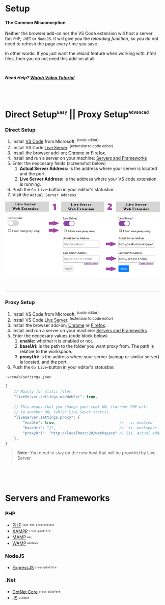 # Setup
#### The Common Misconception
Neither the browser add-on nor the VS Code extension will host a server for: `PHP`, `.NET` or `NodeJS`. It will give you the *reloading function*, so you do not need to refresh the page every time you save.

In other words. If you just want the reload feature when working with .html files, then you do not need this add-on at all.

<br>

***Need Help? [Watch Video Tutorial](https://www.youtube.com/watch?v=54wcX1G2GH8)***  

<br><br>

# Direct Setup<sup><sub><sup>`Easy`</sup></sub></sup> || Proxy Setup<sup><sub><sup>`Advanced`</sup></sub></sup>

### Direct Setup

1. Install [VS Code](https://code.visualstudio.com/download) from Microsoft. <sup>(code editor)</sup>
2. Install VS Code [Live Server](https://marketplace.visualstudio.com/items?itemName=ritwickdey.LiveServer). <sup>(extension to code editor)</sup>
3. Install the browser add-on; [Chrome](https://chrome.google.com/webstore/detail/live-server-web-extension/fiegdmejfepffgpnejdinekhfieaogmj/) or [Firefox](https://addons.mozilla.org/en-US/firefox/addon/live-server-web-extension/).
4. Install and run a server on your machine: [Servers and Frameworks](#servers-and-frameworks)
5. Enter the neccesary fields (screenshot below)
    1. **Actual Server Address:** is the address where your server is located and the port.
	2. **Live Server Address:** is the address where your VS code extension is running.
6. Push the `Go Live`-button in your editor's statusbar.
7. Visit the `Actual Server Address`

![two-step-image](./../img/screenshots/direct-setup.png)

<br><hr>

### Proxy Setup
1. Install [VS Code](https://code.visualstudio.com/download) from Microsoft. <sup>(code editor)</sup>
2. Install VS Code [Live Server](https://marketplace.visualstudio.com/items?itemName=ritwickdey.LiveServer). <sup>(extension to code editor)</sup>
3. Install the browser add-on; [Chrome](https://chrome.google.com/webstore/detail/live-server-web-extension/fiegdmejfepffgpnejdinekhfieaogmj/) or [Firefox](https://addons.mozilla.org/en-US/firefox/addon/live-server-web-extension/).
4. Install and run a server on your machine: [Servers and Frameworks](#servers-and-frameworks)
5. Enter the neccesary values (code block below)
    1. **enable:** whether it is enabled or not.
    2. **baseUri:** is the path to the folder you want proxy from. The path is relative to the workspace.
    3. **proxyUri:** is the address where your server (xampp or similar server) is located, and the port.
6. Push the `Go Live`-button in your editor's statusbar.

*`.vscode/settings.json`*
```js
{
    // Mainly for static files
    "liveServer.settings.useWebExt": true,

    // This means that you change your real URL (current PHP url) 
    // to another URL (which Live Sever starts).
    "liveServer.settings.proxy": {
        "enable": true,                             //   i. enabled
        "baseUri": "/",                             //  ii. workspace
        "proxyUri": "http://localhost:80/workspace" // iii. actual address
    },
}

```
>**Note:** You need to stay on the new host that will be provided by Live Server.

<br><br><br>

# Servers and Frameworks


### PHP
+ [PHP](http://php.net/downloads.php) <sup><sub>`just the preprocessor`</sub></sup>
+ [XAMPP](https://www.apachefriends.org/index.html) <sup><sub>`cross-platform`</sub></sup>
+ [MAMP](https://www.mamp.info/en/downloads/) <sup><sub>`mac`</sub></sup>
+ [WAMP](http://www.wampserver.com/en/) <sup><sub>`windows`</sub></sup>


### NodeJS
+ [ExpressJS](https://expressjs.com/en/starter/installing.html) <sup><sub>`cross-platform`</sub></sup>


### .Net
+ [DotNet Core](https://www.microsoft.com/net/learn/get-started/windows) <sup><sub>`cross-platform`</sub></sup>
+ [IIS](https://www.iis.net/) <sup><sub>`windows`</sub></sup>
